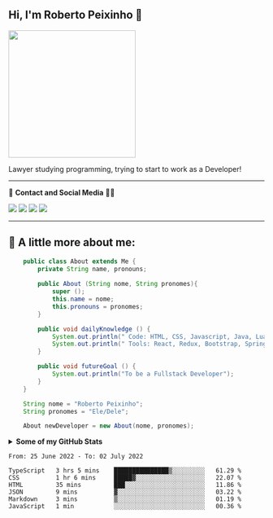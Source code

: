 <h2> Hi, I'm Roberto Peixinho 👋 </h2>

<img src="https://i.pinimg.com/originals/e1/f3/41/e1f3413bf5036045713341394f617225.gif" width=250>

<p>Lawyer studying programming, trying to start to work as a Developer!</p>

---

<p>📧 <Strong>Contact and Social Media</Strong> 👨‍💻</p>

[![](https://img.shields.io/badge/Gmail-D14836?style=for-the-badge&logo=gmail&logoColor=white)](mailto:rhpeixinho@gmail.com)
[![](https://img.shields.io/badge/LinkedIn-0077B5?style=for-the-badge&logo=linkedin&logoColor=white)](https://www.linkedin.com/in/roberto-honorio-vila-peixinho-35594527/)
[![](https://img.shields.io/badge/Instagram-E4405F?style=for-the-badge&logo=instagram&logoColor=white)](https://www.instagram.com/pexex/)
[![](https://img.shields.io/badge/Facebook-1877F2?style=for-the-badge&logo=facebook&logoColor=white)](https://www.facebook.com/robertohonorio.vilapeixinho)

---

<h2>💾 A little more about me:</h2>

```Java
    public class About extends Me {
        private String name, pronouns;
 
        public About (String nome, String pronomes){
            super ();
            this.name = nome;
            this.pronouns = pronomes;
        }

        public void dailyKnowledge () {
            System.out.println(" Code: HTML, CSS, Javascript, Java, Lua, C/C++");
            System.out.println(" Tools: React, Redux, Bootstrap, Spring Framework, Lombrok, JPA/Hibernate, JavaFX");
        }

        public void futureGoal () {
            System.out.println("To be a Fullstack Developer");
        }       
    }

    String nome = "Roberto Peixinho";
    String pronomes = "Ele/Dele";

    About newDeveloper = new About(nome, pronomes);
```
<details>
<summary><strong> Some of my GitHub Stats</strong></summary>

[![Roberto Peixinho's GitHub stats](https://github-readme-stats.vercel.app/api?username=Pexex)](https://github.com/Pexex/github-readme-stats)
[![Top Langs](https://github-readme-stats.vercel.app/api/top-langs/?username=Pexex)](https://github.com/Pexex/github-readme-stats)
</details>

<!--START_SECTION:waka-->

```text
From: 25 June 2022 - To: 02 July 2022

TypeScript   3 hrs 5 mins    ███████████████▒░░░░░░░░░   61.29 %
CSS          1 hr 6 mins     █████▓░░░░░░░░░░░░░░░░░░░   22.07 %
HTML         35 mins         ███░░░░░░░░░░░░░░░░░░░░░░   11.86 %
JSON         9 mins          ▓░░░░░░░░░░░░░░░░░░░░░░░░   03.22 %
Markdown     3 mins          ▒░░░░░░░░░░░░░░░░░░░░░░░░   01.19 %
JavaScript   1 min           ░░░░░░░░░░░░░░░░░░░░░░░░░   00.36 %
```

<!--END_SECTION:waka-->

